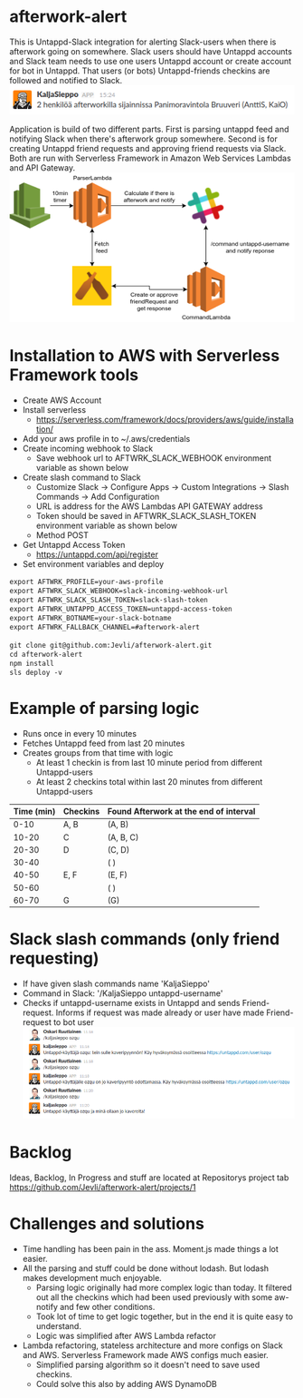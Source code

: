 # afterwork-alert
This is Untappd-Slack integration for alerting Slack-users when there is afterwork going on somewhere. Slack users should have Untappd accounts and Slack team needs to use one users Untappd account or create account for bot in Untappd. That users (or bots) Untappd-friends checkins are followed and notified to Slack.
![alt text](https://raw.githubusercontent.com/jevli/afterwork-alert/master/images/notify.png)

Application is build of two different parts. First is parsing untappd feed and notifying Slack when there's afterwork group somewhere. Second is for creating Untappd friend requests and approving friend requests via Slack. Both are run with Serverless Framework in Amazon Web Services Lambdas and API Gateway. 
![alt text](https://raw.githubusercontent.com/jevli/afterwork-alert/master/images/drawio.png)

# Installation to AWS with Serverless Framework tools
* Create AWS Account
* Install serverless
    * https://serverless.com/framework/docs/providers/aws/guide/installation/
* Add your aws profile in to ~/.aws/credentials
* Create incoming webhook to Slack
    * Save webhook url to AFTWRK_SLACK_WEBHOOK environment variable as shown below
* Create slash command to Slack
    * Customize Slack -> Configure Apps -> Custom Integrations -> Slash Commands -> Add Configuration
    * URL is address for the AWS Lambdas API GATEWAY address
    * Token should be saved in AFTWRK_SLACK_SLASH_TOKEN environment variable as shown below
    * Method POST
* Get Untappd Access Token
    * https://untappd.com/api/register
* Set environment variables and deploy

```
export AFTWRK_PROFILE=your-aws-profile
export AFTWRK_SLACK_WEBHOOK=slack-incoming-webhook-url
export AFTWRK_SLACK_SLASH_TOKEN=slack-slash-token
export AFTWRK_UNTAPPD_ACCESS_TOKEN=untappd-access-token
export AFTWRK_BOTNAME=your-slack-botname
export AFTWRK_FALLBACK_CHANNEL=#afterwork-alert

git clone git@github.com:Jevli/afterwork-alert.git
cd afterwork-alert
npm install
sls deploy -v
```

# Example of parsing logic
* Runs once in every 10 minutes
* Fetches Untappd feed from last 20 minutes
* Creates groups from that time with logic
    * At least 1 checkin is from last 10 minute period from different Untappd-users
    * At least 2 checkins total within last 20 minutes from different Untappd-users
    
| Time (min) | Checkins | Found Afterwork at the end of interval |
| ---------- | -------- | -------------------------------------- |
| 0-10       | A, B     | (A, B)                                 |
| 10-20      | C        | (A, B, C)                              |
| 20-30      | D        | (C, D)                                 |
| 30-40      |          | ( )                                    |
| 40-50      | E, F     | (E, F)                                 |
| 50-60      |          | ( )                                    |
| 60-70      | G        | (G)                                    |


# Slack slash commands (only friend requesting)
* If have given slash commands name 'KaljaSieppo' 
* Command in Slack: '/KaljaSieppo untappd-username'
* Checks if untappd-username exists in Untappd and sends Friend-request. Informs if request was made already or user have made Friend-request to bot user
![alt text](https://raw.githubusercontent.com/jevli/afterwork-alert/master/images/friendRequest.png)

# Backlog
Ideas, Backlog, In Progress and stuff are located at Repositorys project tab https://github.com/Jevli/afterwork-alert/projects/1

# Challenges and solutions
* Time handling has been pain in the ass. Moment.js made things a lot easier.
* All the parsing and stuff could be done without lodash. But lodash makes development much enjoyable.
    * Parsing logic originally had more complex logic than today. It filtered out all the checkins which had been used previously with some aw-notify and few other conditions.
    * Took lot of time to get logic together, but in the end it is quite easy to understand.
    * Logic was simplified after AWS Lambda refactor
* Lambda refactoring, stateless architecture and more configs on Slack and AWS. Serverless Framework made AWS configs much easier.
    * Simplified parsing algorithm so it doesn't need to save used checkins. 
    * Could solve this also by adding AWS DynamoDB 

